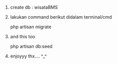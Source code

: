 1. create db : wisataBMS
2. lakukan command berikut didalam terminal/cmd 
	
	php artisan migrate 

3. and this too

	php artisan db:seed

4. enjoyyy thx.... ^_^
